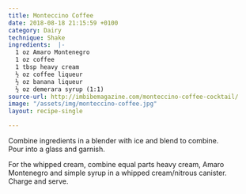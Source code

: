 ```yaml
---
title: Monteccino Coffee
date: 2018-08-18 21:15:59 +0100
category: Dairy
technique: Shake
ingredients:  |-
  1 oz Amaro Montenegro
  1 oz coffee
  1 tbsp heavy cream
  ½ oz coffee liqueur
  ½ oz banana liqueur
  ½ oz demerara syrup (1:1)
source-url: http://imbibemagazine.com/monteccino-coffee-cocktail/
image: "/assets/img/monteccino-coffee.jpg"
layout: recipe-single

---
```

Combine ingredients in a blender with ice and blend to combine.  
Pour into a glass and garnish.

For the whipped cream, combine equal parts heavy cream, Amaro Montenegro and simple syrup in a whipped cream/nitrous canister.  
Charge and serve.
